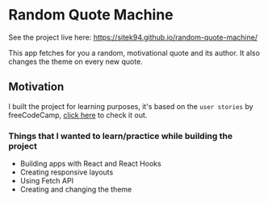 # Random Quote Machine

See the project live here: https://sitek94.github.io/random-quote-machine/

This app fetches for you a random, motivational quote and its author. It also changes the theme on every new quote.

## Motivation
I built the project for learning purposes, it's based on the `user stories` by freeCodeCamp, [click here](https://www.freecodecamp.org/learn/front-end-libraries/front-end-libraries-projects/build-a-random-quote-machine) to check it out.

### Things that I wanted to learn/practice while building the project
* Building apps with React and React Hooks
* Creating responsive layouts
* Using Fetch API
* Creating and changing the theme

